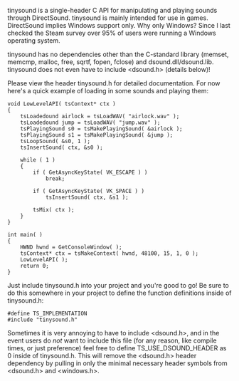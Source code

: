 tinysound is a single-header C API for manipulating and playing sounds through DirectSound. tinysound is mainly intended for use in games. DirectSound implies Windows support only. Why only Windows? Since I last checked the Steam survey over 95% of users were running a Windows operating system.

tinysound has no dependencies other than the C-standard library (memset, memcmp, malloc, free, sqrtf, fopen, fclose) and dsound.dll/dsound.lib. tinysound does not even have to include <dsound.h> (details below)!

Please view the header tinysound.h for detailed documentation. For now here's a quick example of loading in some sounds and playing them:

    void LowLevelAPI( tsContext* ctx )
    {
        tsLoadedound airlock = tsLoadWAV( "airlock.wav" );
        tsLoadedound jump = tsLoadWAV( "jump.wav" );
        tsPlayingSound s0 = tsMakePlayingSound( &airlock );
        tsPlayingSound s1 = tsMakePlayingSound( &jump );
        tsLoopSound( &s0, 1 );
        tsInsertSound( ctx, &s0 );
    
        while ( 1 )
        {
            if ( GetAsyncKeyState( VK_ESCAPE ) )
                break;
    
            if ( GetAsyncKeyState( VK_SPACE ) )
                tsInsertSound( ctx, &s1 );
    
            tsMix( ctx );
        }
    }
    
    int main( )
    {
        HWND hwnd = GetConsoleWindow( );
        tsContext* ctx = tsMakeContext( hwnd, 48100, 15, 1, 0 );
        LowLevelAPI( );
        return 0;
    }

Just include tinysound.h into your project and you're good to go! Be sure to do this somewhere in your project to define the function definitions inside of tinysound.h:

    #define TS_IMPLEMENTATION
    #include "tinysound.h"

Sometimes it is very annoying to have to include <dsound.h>, and in the event users do *not* want to include this file (for any reason, like compile times, or just preference) feel free to define TS_USE_DSOUND_HEADER as 0 inside of tinysound.h. This will remove the <dsound.h> header dependency by pulling in only the minimal necessary header symbols from <dsound.h> and <windows.h>.
